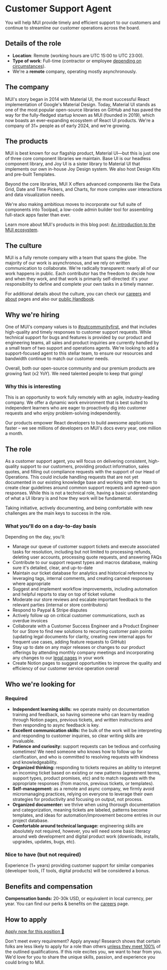 # Customer Support Agent

<p class="description">You will help MUI provide timely and efficient support to our customers and continue to streamline our customer operations across the board.</p>

## Details of the role

- **Location**: Remote (working hours are UTC 15:00 to UTC 23:00).
- **Type of work**: Full-time (contractor or employee [depending on circumstances](https://mui-org.notion.site/Hiring-FAQ-64763b756ae44c37b47b081f98915501#494af1f358794028beb4b7697b5d3102)).
- We're a **remote** company, operating mostly asynchronously.

## The company

MUI's story began in 2014 with Material UI, the most successful React implementation of Google's Material Design.
Today, Material UI stands as one of the most popular open-source libraries on GitHub and has paved the way for the fully-fledged startup known as MUI (founded in 2019), which now boasts an ever-expanding ecosystem of React UI products.
We're a company of 31+ people as of early 2024, and we're growing.

## The products

MUI is best known for our flagship product, Material UI—but this is just one of three core component libraries we maintain.
Base UI is our headless component library, and Joy UI is a sister library to Material UI that implements our own in-house Joy Design system.
We also host Design Kits and pre-built Templates.

Beyond the core libraries, MUI X offers advanced components like the Data Grid, Date and Time Pickers, and Charts, for more complex user interactions and data visualization needs.

We're also making ambitious moves to incorporate our full suite of components into Toolpad, a low-code admin builder tool for assembling full-stack apps faster than ever.

Learn more about MUI's products in this blog post: [An introduction to the MUI ecosystem](https://mui.com/blog/mui-product-comparison/).

## The culture

MUI is a fully remote company with a team that spans the globe.
The majority of our work is asynchronous, and we rely on written communication to collaborate.
We're radically transparent: nearly all of our work happens in public.
Each contributor has the freedom to decide how and when they work, and that work is primarily self-directed: it's your responsibility to define and complete your own tasks in a timely manner.

For additional details about the culture, you can check our [careers](https://mui.com/careers/) and [about](https://mui.com/about/) pages and also our [public Handbook](https://mui-org.notion.site/Handbook-f086d47e10794d5e839aef9dc67f324b).

## Why we're hiring

One of MUI's company values is to [#putcommunityfirst](https://mui-org.notion.site/Values-behaviors-d3a1e1c60e2a4c0782f770cceada54bd?pvs=4#63393bde7da14f0698de0653f07a8dc7), and that includes high-quality and timely responses to customer support requests. While technical support for bugs and features is provided by our product and engineering teams, all sales and product inquiries are currently handled by a small team of two support and operations agents. We're looking to add a support-focused agent to this stellar team, to ensure our resources and bandwidth continue to match our customer needs.

Overall, both our open-source community and our premium products are growing fast (x2 YoY).
We need talented people to keep that going!

### Why this is interesting

This is an opportunity to work fully remotely with an agile, industry-leading company.
We offer a dynamic work environment that is best suited to independent learners who are eager to proactively dig into customer requests and who enjoy problem-solving independently.

Our products empower React developers to build awesome applications faster – we see millions of developers on MUI's docs every year, one million a month.

## The role

As a customer support agent, you will focus on delivering consistent, high-quality support to our customers, providing product information, sales quotes, and filling out compliance requests with the support of our Head of Operations.
This could include handling requests that are not yet documented in our existing knowledge base and working with the team to create clear guidelines around common support requests and agreed-upon responses.
While this is not a technical role, having a basic understanding of what a UI library is and how they work will be fundamental.

Taking initiative, actively documenting, and being comfortable with new challenges are the main keys to success in the role.

### What you'll do on a day-to-day basis

Depending on the day, you'll:

- Manage our queue of customer support tickets and execute associated tasks for resolution, including but not limited to processing refunds, deleting user accounts, processing quote requests, and answering FAQs
- Contribute to our support request types and macros database, making sure it's detailed, clear, and up-to-date
- Maintain our ticket database for analytics and historical reference by leveraging tags, internal comments, and creating canned responses where appropriate
- Suggest and implement workflow improvements, including automation and helpful reports to stay on top of ticket volume
- Moderate our store reviews and escalate important feedback to the relevant parties (internal or store contributors)
- Respond to Paypal & Stripe disputes
- Actively follow up on critical customer communications, such as overdue invoices
- Collaborate with a Customer Success Engineer and a Product Engineer for our Store to find new solutions to recurring customer pain points (updating legal documents for clarity, creating new internal apps for frequent use cases, adding feature requests to GitHub)
- Stay up to date on any major releases or changes to our product offerings by attending monthly company meetings and incorporating any changes to our [legal pages](https://mui.com/legal/) in your work
- Create Notion pages to suggest opportunities to improve the quality and efficiency of our customer service operation overall

## Who we're looking for

### Required

- **Independent learning skills:** we operate mainly on documentation training and feedback, so having someone who can learn by reading through Notion pages, previous tickets, and written instructions and then responding to async feedback is key.
- **Excellent communication skills:** the bulk of the work will be interpreting and responding to customer inquiries, so clear writing skills are invaluable.
- **Patience and curiosity:** support requests can be tedious and confusing sometimes! We need someone who knows how to follow up for clarification, and who is committed to resolving requests with kindness and knowledgeability.
- **Organized thinking:** responding to tickets requires an ability to interpret an incoming ticket based on existing or new patterns (agreement terms, support types, product promises, etc) and to match requests with the appropriate responses (from macros, previous tickets, or templates).
- **Self-management:** as a remote and async company, we firmly avoid micromanaging practices, relying on everyone to leverage their own strategies for productivity and focusing on output, not process.
- **Organized documenter:** we thrive when using thorough documentation and categorization, meaning tickets are labeled, patterns become templates, and ideas for automation/improvement become entries in our project database.
- **Comfortable around technical language:** engineering skills are absolutely not required, however, you will need some basic literacy around web development and digital product work (downloads, installs, upgrades, updates, bugs, etc).

### Nice to have (but not required)

Experience (1+ years) providing customer support for similar companies (developer tools, IT tools, digital products) will be considered a bonus.

## Benefits and compensation

**Compensation bands:** 20-30k USD, or equivalent in local currency, per year.
You can find our perks & benefits on the [careers](https://mui.com/careers/#perks-and-benefits) page.

## How to apply

[Apply now for this position 📮](https://jobs.ashbyhq.com/MUI/79a9b5ec-6fb3-41ec-b48b-0a792ced7c19/application?utm_source=ZNRrPGBkqO)

Don't meet every requirement?
Apply anyway!
Research shows that certain folks are less likely to apply for a role than others [unless they meet 100%](https://hbr.org/2014/08/why-women-dont-apply-for-jobs-unless-theyre-100-qualified) of the outlined qualifications.
If this role excites you, we want to hear from you.
We'd love for you to share the unique skills, passion, and experience you could bring to MUI.
